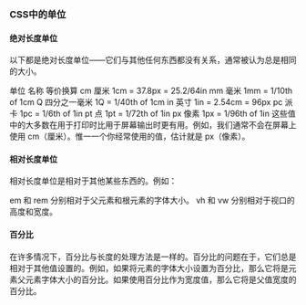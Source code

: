 ### CSS中的单位
#### 绝对长度单位
以下都是绝对长度单位——它们与其他任何东西都没有关系，通常被认为总是相同的大小。

单位	名称	等价换算
cm	厘米	1cm = 37.8px = 25.2/64in
mm	毫米	1mm = 1/10th of 1cm
Q	四分之一毫米	1Q = 1/40th of 1cm
in	英寸	1in = 2.54cm = 96px
pc	派卡	1pc = 1/6th of 1in
pt	点	1pt = 1/72th of 1in
px	像素	1px = 1/96th of 1in
这些值中的大多数在用于打印时比用于屏幕输出时更有用。例如，我们通常不会在屏幕上使用 cm（厘米）。惟一一个你经常使用的值，估计就是 px（像素）。
#### 相对长度单位
相对长度单位是相对于其他某些东西的。例如：

em 和 rem 分别相对于父元素和根元素的字体大小。
vh 和 vw 分别相对于视口的高度和宽度。
#### 百分比
在许多情况下，百分比与长度的处理方法是一样的。百分比的问题在于，它们总是相对于其他值设置的。例如，如果将元素的字体大小设置为百分比，那么它将是元素父元素字体大小的百分比。如果使用百分比作为宽度值，那么它将是父值宽度的百分比。